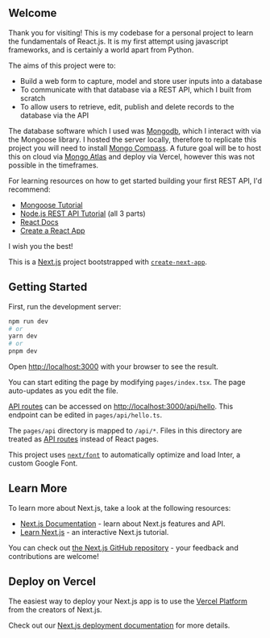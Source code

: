 ## Welcome

Thank you for visiting! This is my codebase for a personal project to learn the fundamentals of React.js. It is my first attempt using javascript frameworks, and is certainly a world apart from Python.

The aims of this project were to:

- Build a web form to capture, model and store user inputs into a database
- To communicate with that database via a REST API, which I built from scratch
- To allow users to retrieve, edit, publish and delete records to the database via the API

The database software which I used was [Mongodb](https://www.mongodb.com/), which I interact with via the Mongoose library. I hosted the server locally, therefore to replicate this project you will need to install [Mongo Compass](https://www.mongodb.com/docs/compass/current/install/). A future goal will be to host this on cloud via [Mongo Atlas](https://www.mongodb.com/cloud/atlas/efficiency?utm_content=rlsapostreg&utm_source=google&utm_campaign=search_gs_pl_evergreen_atlas_general_retarget-brand-postreg_gic-null_emea-all_ps-all_desktop_eng_lead&utm_term=&utm_medium=cpc_paid_search&utm_ad=&utm_ad_campaign_id=14412646473&adgroup=131761130532&cq_cmp=14412646473&gclid=CjwKCAjwoIqhBhAGEiwArXT7K5it6Ts6rtciBjw4tnSCMlpYSXbVj5j6_Uu0rfhvq9JNasubs97O6hoCK8AQAvD_BwE) and deploy via Vercel, however this was not possible in the timeframes.

For learning resources on how to get started building your first REST API, I'd recommend:

- [Mongoose Tutorial](https://www.youtube.com/watch?v=Q1gewixDMYs&t=332s)
- [Node.js REST API Tutorial](https://www.youtube.com/watch?v=HPo0QhlX5Ao) (all 3 parts)
- [React Docs](https://legacy.reactjs.org/docs/hooks-intro.html)
- [Create a React App](https://create-react-app.dev/)

I wish you the best!

This is a [Next.js](https://nextjs.org/) project bootstrapped with [`create-next-app`](https://github.com/vercel/next.js/tree/canary/packages/create-next-app).

## Getting Started

First, run the development server:

```bash
npm run dev
# or
yarn dev
# or
pnpm dev
```

Open [http://localhost:3000](http://localhost:3000) with your browser to see the result.

You can start editing the page by modifying `pages/index.tsx`. The page auto-updates as you edit the file.

[API routes](https://nextjs.org/docs/api-routes/introduction) can be accessed on [http://localhost:3000/api/hello](http://localhost:3000/api/hello). This endpoint can be edited in `pages/api/hello.ts`.

The `pages/api` directory is mapped to `/api/*`. Files in this directory are treated as [API routes](https://nextjs.org/docs/api-routes/introduction) instead of React pages.

This project uses [`next/font`](https://nextjs.org/docs/basic-features/font-optimization) to automatically optimize and load Inter, a custom Google Font.

## Learn More

To learn more about Next.js, take a look at the following resources:

- [Next.js Documentation](https://nextjs.org/docs) - learn about Next.js features and API.
- [Learn Next.js](https://nextjs.org/learn) - an interactive Next.js tutorial.

You can check out [the Next.js GitHub repository](https://github.com/vercel/next.js/) - your feedback and contributions are welcome!

## Deploy on Vercel

The easiest way to deploy your Next.js app is to use the [Vercel Platform](https://vercel.com/new?utm_medium=default-template&filter=next.js&utm_source=create-next-app&utm_campaign=create-next-app-readme) from the creators of Next.js.

Check out our [Next.js deployment documentation](https://nextjs.org/docs/deployment) for more details.
